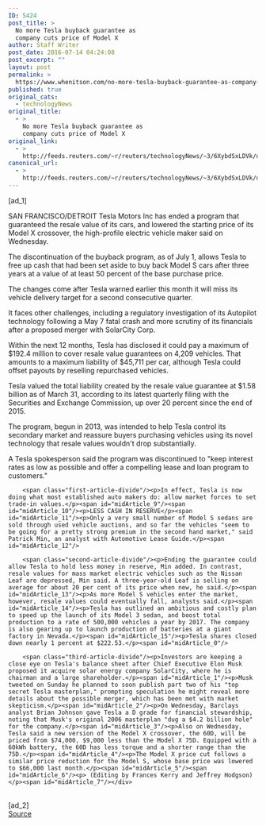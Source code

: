 ```yaml
---
ID: 5424
post_title: >
  No more Tesla buyback guarantee as
  company cuts price of Model X
author: Staff Writer
post_date: 2016-07-14 04:24:08
post_excerpt: ""
layout: post
permalink: >
  https://www.whenitson.com/no-more-tesla-buyback-guarantee-as-company-cuts-price-of-model-x/
published: true
original_cats:
  - technologyNews
original_title:
  - >
    No more Tesla buyback guarantee as
    company cuts price of Model X
original_link:
  - >
    http://feeds.reuters.com/~r/reuters/technologyNews/~3/6XybdSxLDVk/us-tesla-prices-idUSKCN0ZT1HH
canonical_url:
  - >
    http://feeds.reuters.com/~r/reuters/technologyNews/~3/6XybdSxLDVk/us-tesla-prices-idUSKCN0ZT1HH
---
```

 [ad_1]
<br><div id="articleText">
<span id="midArticle_start"/>

<span id="midArticle_0"/><span class="focusParagraph" readability="6"><p><span class="articleLocation">SAN FRANCISCO/DETROIT</span> Tesla Motors Inc has ended a program that guaranteed the resale value of its cars, and lowered the starting price of its Model X crossover, the high-profile electric vehicle maker said on Wednesday.</p></span><span id="midArticle_1"/><p>The discontinuation of the buyback program, as of July 1, allows Tesla to free up cash that had been set aside to buy back Model S cars after three years at a value of at least 50 percent of the base purchase price.</p><span id="midArticle_2"/><p>The changes come after Tesla warned earlier this month it will miss its vehicle delivery target for a second consecutive quarter. </p><span id="midArticle_3"/><p>It faces other challenges, including a regulatory investigation of its Autopilot technology following a May 7 fatal crash and more scrutiny of its financials after a proposed merger with SolarCity Corp.</p><span id="midArticle_4"/><p>Within the next 12 months, Tesla has disclosed it could pay a maximum of $192.4 million to cover resale value guarantees on 4,209 vehicles. That amounts to a maximum liability of $45,711 per car, although Tesla could offset payouts by reselling repurchased vehicles.</p><span id="midArticle_5"/><p>Tesla valued the total liability created by the resale value guarantee at $1.58 billion as of March 31, according to its latest quarterly filing with the Securities and Exchange Commission, up over 20 percent since the end of 2015.</p><span id="midArticle_6"/><p>The program, begun in 2013, was intended to help Tesla control its secondary market and reassure buyers purchasing vehicles using its novel technology that resale values wouldn't drop substantially.</p><span id="midArticle_7"/><p>A Tesla spokesperson said the program was discontinued to "keep interest rates as low as possible and offer a compelling lease and loan program to customers."</p><span id="midArticle_8"/>
        
        <span class="first-article-divide"/><p>In effect, Tesla is now doing what most established auto makers do: allow market forces to set trade-in values.</p><span id="midArticle_9"/><span id="midArticle_10"/><p>LESS CASH IN RESERVE</p><span id="midArticle_11"/><p>Only a very small number of Model S sedans are sold through used vehicle auctions, and so far the vehicles "seem to be going for a pretty strong premium in the second hand market," said Patrick Min, an analyst with Automotive Lease Guide.</p><span id="midArticle_12"/>
        
        <span class="second-article-divide"/><p>Ending the guarantee could allow Tesla to hold less money in reserve, Min added. In contrast, resale values for mass market electric vehicles such as the Nissan Leaf are depressed, Min said. A three-year-old Leaf is selling on average for about 20 per cent of its price when new, he said.</p><span id="midArticle_13"/><p>As more Model S vehicles enter the market, however, resale values could eventually fall, analysts said.</p><span id="midArticle_14"/><p>Tesla has outlined an ambitious and costly plan to speed up the launch of its Model 3 sedan, and boost total production to a rate of 500,000 vehicles a year by 2017. The company is also gearing up to launch production of batteries at a giant factory in Nevada.</p><span id="midArticle_15"/><p>Tesla shares closed down nearly 1 percent at $222.53.</p><span id="midArticle_0"/>
        
        <span class="third-article-divide"/><p>Investors are keeping a close eye on Tesla's balance sheet after Chief Executive Elon Musk proposed it acquire solar energy company SolarCity, where he is chairman and a large shareholder.</p><span id="midArticle_1"/><p>Musk tweeted on Sunday he planned to soon publish part two of his "top secret Tesla masterplan," prompting speculation he might reveal more details about the possible merger, which has been met with market skepticism.</p><span id="midArticle_2"/><p>On Wednesday, Barclays analyst Brian Johnson gave Tesla a D grade for financial stewardship, noting that Musk's original 2006 masterplan "dug a $4.2 billion hole" for the company.</p><span id="midArticle_3"/><p>Also on Wednesday, Tesla said a new version of the Model X crossover, the 60D, will be priced from $74,000, $9,000 less than the Model X 75D. Equipped with a 60kWh battery, the 60D has less torque and a shorter range than the 75D.</p><span id="midArticle_4"/><p>The Model X price cut follows a similar price reduction for the Model S, whose base price was lowered to $66,000 last month.</p><span id="midArticle_5"/><span id="midArticle_6"/><p> (Editing by Frances Kerry and Jeffrey Hodgson)</p><span id="midArticle_7"/></div>
<br>[ad_2]
<br><a href="http://feeds.reuters.com/~r/reuters/technologyNews/~3/6XybdSxLDVk/us-tesla-prices-idUSKCN0ZT1HH">Source </a>